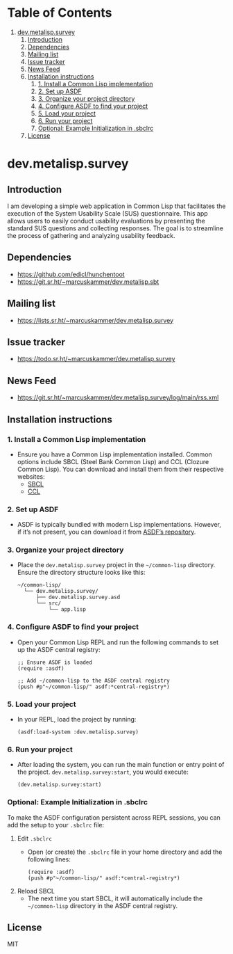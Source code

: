 
# Table of Contents

1.  [dev.metalisp.survey](#orgf738832)
    1.  [Introduction](#org47dadf1)
    2.  [Dependencies](#org4d5be1c)
    3.  [Mailing list](#orgccf3013)
    4.  [Issue tracker](#org7fa29d6)
    5.  [News Feed](#org2fa1e6f)
    6.  [Installation instructions](#org095797a)
        1.  [1. Install a Common Lisp implementation](#org3954d41)
        2.  [2. Set up ASDF](#org3468e36)
        3.  [3. Organize your project directory](#org2529f8d)
        4.  [4. Configure ASDF to find your project](#org026723c)
        5.  [5. Load your project](#orgcd4f33a)
        6.  [6. Run your project](#org3a3b3db)
        7.  [Optional: Example Initialization in .sbclrc](#orgaa8ab9c)
    7.  [License](#org156e0f4)



<a id="orgf738832"></a>

# dev.metalisp.survey


<a id="org47dadf1"></a>

## Introduction

I am developing a simple web application in Common Lisp that facilitates the
execution of the System Usability Scale (SUS) questionnaire. This app allows
users to easily conduct usability evaluations by presenting the standard SUS
questions and collecting responses. The goal is to streamline the process of
gathering and analyzing usability feedback.


<a id="org4d5be1c"></a>

## Dependencies

-   <https://github.com/edicl/hunchentoot>
-   <https://git.sr.ht/~marcuskammer/dev.metalisp.sbt>


<a id="orgccf3013"></a>

## Mailing list

-   <https://lists.sr.ht/~marcuskammer/dev.metalisp.survey>


<a id="org7fa29d6"></a>

## Issue tracker

-   <https://todo.sr.ht/~marcuskammer/dev.metalisp.survey>


<a id="org2fa1e6f"></a>

## News Feed

-   <https://git.sr.ht/~marcuskammer/dev.metalisp.survey/log/main/rss.xml>


<a id="org095797a"></a>

## Installation instructions


<a id="org3954d41"></a>

### 1. Install a Common Lisp implementation

-   Ensure you have a Common Lisp implementation installed. Common options
    include SBCL (Steel Bank Common Lisp) and CCL (Clozure Common Lisp). You
    can download and install them from their respective websites:
    -   [SBCL](http://www.sbcl.org/)
    -   [CCL](https://ccl.clozure.com/)


<a id="org3468e36"></a>

### 2. Set up ASDF

-   ASDF is typically bundled with modern Lisp implementations. However, if
    it&rsquo;s not present, you can download it from [ASDF&rsquo;s repository](https://gitlab.common-lisp.net/asdf/asdf).


<a id="org2529f8d"></a>

### 3. Organize your project directory

-   Place the `dev.metalisp.survey` project in the `~/common-lisp`
    directory. Ensure the directory structure looks like this:
    
        ~/common-lisp/
          └── dev.metalisp.survey/
              ├── dev.metalisp.survey.asd
              └── src/
                  └── app.lisp


<a id="org026723c"></a>

### 4. Configure ASDF to find your project

-   Open your Common Lisp REPL and run the following commands to set up the
    ASDF central registry:
    
        ;; Ensure ASDF is loaded
        (require :asdf)
        
        ;; Add ~/common-lisp to the ASDF central registry
        (push #p"~/common-lisp/" asdf:*central-registry*)


<a id="orgcd4f33a"></a>

### 5. Load your project

-   In your REPL, load the project by running:
    
        (asdf:load-system :dev.metalisp.survey)


<a id="org3a3b3db"></a>

### 6. Run your project

-   After loading the system, you can run the main function or entry point of
    the project.
    `dev.metalisp.survey:start`, you would execute:
    
        (dev.metalisp.survey:start)


<a id="orgaa8ab9c"></a>

### Optional: Example Initialization in .sbclrc

To make the ASDF configuration persistent across REPL sessions, you can add the
setup to your `.sbclrc` file:

1.  Edit `.sbclrc`
    -   Open (or create) the `.sbclrc` file in your home directory and add the
        following lines:
        
            (require :asdf)
            (push #p"~/common-lisp/" asdf:*central-registry*)

2.  Reload SBCL
    -   The next time you start SBCL, it will automatically include the
        `~/common-lisp` directory in the ASDF central registry.


<a id="org156e0f4"></a>

## License

MIT

